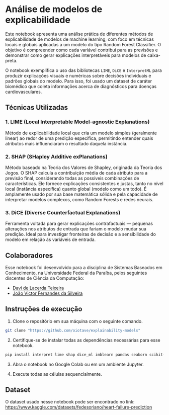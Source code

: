 # Análise de modelos de explicabilidade

Este notebook apresenta uma análise prática de diferentes métodos de explicabilidade de modelos de machine learning, com foco em técnicas locais e globais aplicadas a um modelo do tipo Random Forest Classifier. O objetivo é compreender como cada variável contribui para as previsões e demonstrar como gerar explicações interpretáveis para modelos de caixa-preta.

O notebook exemplifica o uso das bibliotecas `LIME`, `DiCE` e `InterpretML` para produzir explicações visuais e numéricas sobre decisões individuais e padrões globais do modelo. Para isso, foi usado um dataset de caráter biomédico que coleta informações acerca de diagnósticos para doenças cardiovasculares.

## Técnicas Utilizadas

### 1. LIME (Local Interpretable Model-agnostic Explanations)

Método de explicabilidade local que cria um modelo simples (geralmente linear) ao redor de uma predição específica, permitindo entender quais atributos mais influenciaram o resultado daquela instância.

### 2. SHAP (SHapley Additive exPlanations)

Método baseado na Teoria dos Valores de Shapley, originada da Teoria dos Jogos.
O SHAP calcula a contribuição média de cada atributo para a previsão final, considerando todas as possíveis combinações de características.
Ele fornece explicações consistentes e justas, tanto no nível local (instância específica) quanto global (modelo como um todo).
É amplamente usado por sua base matemática sólida e pela capacidade de interpretar modelos complexos, como Random Forests e redes neurais.

### 3. DiCE (Diverse Counterfactual Explanations)

Ferramenta voltada para gerar explicações contrafactuais — pequenas alterações nos atributos de entrada que fariam o modelo mudar sua predição.
Ideal para investigar fronteiras de decisão e a sensibilidade do modelo em relação às variáveis de entrada.

## Colaboradores

Esse notebook foi desenvolvido para a disciplina de Sistemas Baseados em Conhecimento, na Universidade Federal da Paraíba, pelos seguintes discentes de Ciência da Computação:

* [Davi de Lacerda Teixeira](https://github.com/DavideLacerdaT)
* [João Victor Fernandes da Silveira](https://github.com/oiotave)

## Instruções de execução

1. Clone o repositório em sua máquina com o seguinte comando.

```bash
git clone "https://github.com/oiotave/explainability-models"
```

2. Certifique-se de instalar todas as dependências necessárias para esse notebook.

```bash
pip install interpret lime shap dice_ml imblearn pandas seaborn scikit-learn kagglehub
```

3. Abra o notebook no Google Colab ou em um ambiente Jupyter.

4. Execute todas as células sequencialmente.

## Dataset

O dataset usado nesse notebook pode ser encontrado no link: https://www.kaggle.com/datasets/fedesoriano/heart-failure-prediction
